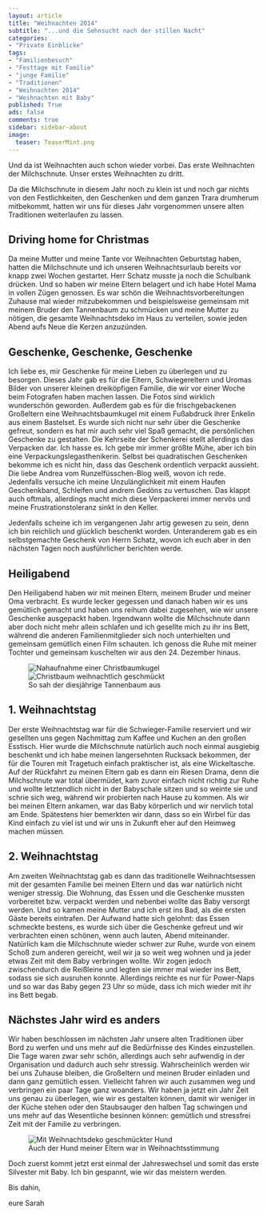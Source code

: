 ```yaml
---
layout: article
title: "Weihnachten 2014"
subtitle: "...und die Sehnsucht nach der stillen Nacht"
categories: 
- "Private Einblicke"
tags: 
- "Familienbesuch"
- "Festtage mit Familie"
- "junge Familie"
- "Traditionen"
- "Weihnachten 2014"
- "Weihnachten mit Baby"
published: True
ads: false
comments: true
sidebar: sidebar-about
image:
  teaser: TeaserMint.png
---
```

Und da ist Weihnachten auch schon wieder vorbei. Das erste Weihnachten der Milchschnute. Unser erstes Weihnachten zu dritt.

Da die Milchschnute in diesem Jahr noch zu klein ist und noch gar nichts von den Festlichkeiten, den Geschenken und dem ganzen Trara drumherum mitbekommt, hatten wir uns für dieses Jahr vorgenommen unsere alten Traditionen weiterlaufen zu lassen.

## Driving home for Christmas

Da meine Mutter und meine Tante vor Weihnachten Geburtstag haben, hatten die Milchschnute und ich unseren Weihnachtsurlaub bereits vor knapp zwei Wochen gestartet. Herr Schatz musste ja noch die Schulbank drücken. Und so haben wir meine Eltern belagert und ich habe Hotel Mama in vollen Zügen genossen. Es war schön die Weihnachtsvorbereitungen Zuhause mal wieder mitzubekommen und beispielsweise gemeinsam mit meinem Bruder den Tannenbaum zu schmücken und meine Mutter zu nötigen, die gesamte  Weihnachtsdeko im Haus zu verteilen, sowie jeden Abend aufs Neue die Kerzen anzuzünden.

## Geschenke, Geschenke, Geschenke

Ich liebe es, mir Geschenke für meine Lieben zu überlegen und zu besorgen. Dieses Jahr gab es für die Eltern, Schwiegereltern und Uromas Bilder von unserer kleinen dreiköpfigen Familie, die wir vor einer Woche beim Fotografen haben machen lassen. Die Fotos sind wirklich wunderschön geworden. Außerdem gab es für die frischgebackenen Großeltern eine Weihnachtsbaumkugel mit einem Fußabdruck ihrer Enkelin aus einem Bastelset. Es wurde sich nicht nur sehr über die Geschenke gefreut, sondern es hat mir auch sehr viel Spaß gemacht, die persönlichen Geschenke zu gestalten. Die Kehrseite der Schenkerei stellt allerdings das Verpacken dar. Ich hasse es. Ich gebe mir immer größte Mühe, aber ich bin eine Verpackungslegasthenikerin. Selbst bei quadratischen Geschenken bekomme ich es nicht hin, dass das Geschenk ordentlich verpackt aussieht. Die liebe Andrea vom Runzelfüsschen-Blog weiß, wovon ich rede. Jedenfalls versuche ich meine Unzulänglichkeit mit einem Haufen Geschenkband, Schleifen und andrem Gedöns zu vertuschen. Das klappt auch oftmals, allerdings macht mich diese Verpackerei immer nervös und meine Frustrationstoleranz sinkt in den Keller.

Jedenfalls scheine ich im vergangenen Jahr artig gewesen zu sein, denn ich bin reichlich und glücklich beschenkt worden. Unteranderem gab es ein selbstgemachte Geschenk von Herrn Schatz, wovon ich euch aber in den nächsten Tagen noch ausführlicher berichten werde.

## Heiligabend

Den Heiligabend haben wir mit meinen Eltern, meinem Bruder und meiner Oma verbracht. Es wurde lecker gegessen und danach haben wir es uns gemütlich gemacht und haben uns reihum dabei zugesehen, wie wir unsere Geschenke ausgepackt haben. Irgendwann wollte die Milchschnute dann aber doch nicht mehr allein schlafen und ich gesellte mich zu ihr ins Bett, während die anderen Familienmitglieder sich noch unterhielten und gemeinsam gemütlich einen Film schauten. Ich genoss die Ruhe mit meiner Tochter und gemeinsam kuschelten wir aus den 24. Dezember hinaus.

<figure class="half">
	<img src="{{ site.url }}/images/christbaumkugel.jpg" alt="Nahaufnahme einer Christbaumkugel">
	<img src="{{ site.url }}/images/christbaum.jpg" alt="Christbaum weihnachtlich geschmückt">
	<figcaption>So sah der diesjährige Tannenbaum aus</figcaption>
</figure>

## 1. Weihnachtstag

Der erste Weihnachtstag war für die Schwieger-Familie reserviert und wir gesellten uns gegen Nachmittag zum Kaffee und Kuchen an den großen Esstisch. Hier wurde die Milchschnute natürlich auch noch einmal ausgiebig beschenkt und ich habe meinen langersehnten Rucksack bekommen, der für die Touren mit Tragetuch einfach praktischer ist, als eine Wickeltasche. Auf der Rückfahrt zu meinen Eltern gab es dann ein Riesen Drama, denn die Milchschnute war total übermüdet, kam zuvor einfach nicht richtig zur Ruhe und wollte letztendlich nicht in der Babyschale sitzen und so weinte sie und schrie sich weg, während wir probierten nach Hause zu kommen. Als wir bei meinen Eltern ankamen, war das Baby körperlich und wir nervlich total am Ende. Spätestens hier bemerkten wir dann, dass so ein Wirbel für das Kind einfach zu viel ist und wir uns in Zukunft eher auf den Heimweg machen müssen.

## 2. Weihnachtstag

Am zweiten Weihnachtstag gab es dann das traditionelle Weihnachtsessen mit der gesamten Familie bei meinen Eltern und das war natürlich nicht weniger stressig. Die Wohnung, das Essen und die Geschenke mussten vorbereitet bzw. verpackt werden und nebenbei wollte das Baby versorgt werden. Und so kamen meine Mutter und ich erst ins Bad, als die ersten Gäste bereits eintrafen. Der Aufwand hatte sich gelohnt: das Essen schmeckte bestens, es wurde sich über die Geschenke gefreut und wir verbrachten einen schönen, wenn auch lauten, Abend miteinander. Natürlich kam die Milchschnute wieder schwer zur Ruhe, wurde von einem Schoß zum anderen gereicht, weil wir ja so weit weg wohnen und ja jeder etwas Zeit mit dem Baby verbringen wollte. Wir zogen jedoch zwischendurch die Reißleine und legten sie immer mal wieder ins Bett, sodass sie sich ausruhen konnte. Allerdings reichte es nur für Power-Naps und so war das Baby gegen 23 Uhr so müde, dass ich mich wieder mit ihr ins Bett begab.

## Nächstes Jahr wird es anders

Wir haben beschlossen im nächsten Jahr unsere alten Traditionen über Bord zu werfen und uns mehr auf die Bedürfnisse des Kindes einzustellen. Die Tage waren zwar sehr schön, allerdings auch sehr aufwendig in der Organisation und dadurch auch sehr stressig. Wahrscheinlich werden wir bei uns Zuhause bleiben, die Großeltern und meinen Bruder einladen und dann ganz gemütlich essen. Vielleicht fahren wir auch zusammen weg und verbringen ein paar Tage ganz woanders. Wir haben ja jetzt ein Jahr Zeit uns genau zu überlegen, wie wir es gestalten können, damit wir weniger in der Küche stehen oder den Staubsauger den halben Tag schwingen und uns mehr auf das Wesentliche besinnen können: gemütlich und stressfrei Zeit mit der Familie zu verbringen.

<figure>
	<img src="{{ site.url }}/images/weihnachtskoertis.jpg" alt="Mit Weihnachtsdeko geschmückter Hund">
	<figcaption>Auch der Hund meiner Eltern war in Weihnachtsstimmung</figcaption>
</figure>

Doch zuerst kommt jetzt erst einmal der Jahreswechsel und somit das erste Silvester mit Baby. Ich bin gespannt, wie wir das meistern werden.

Bis dahin,

eure Sarah